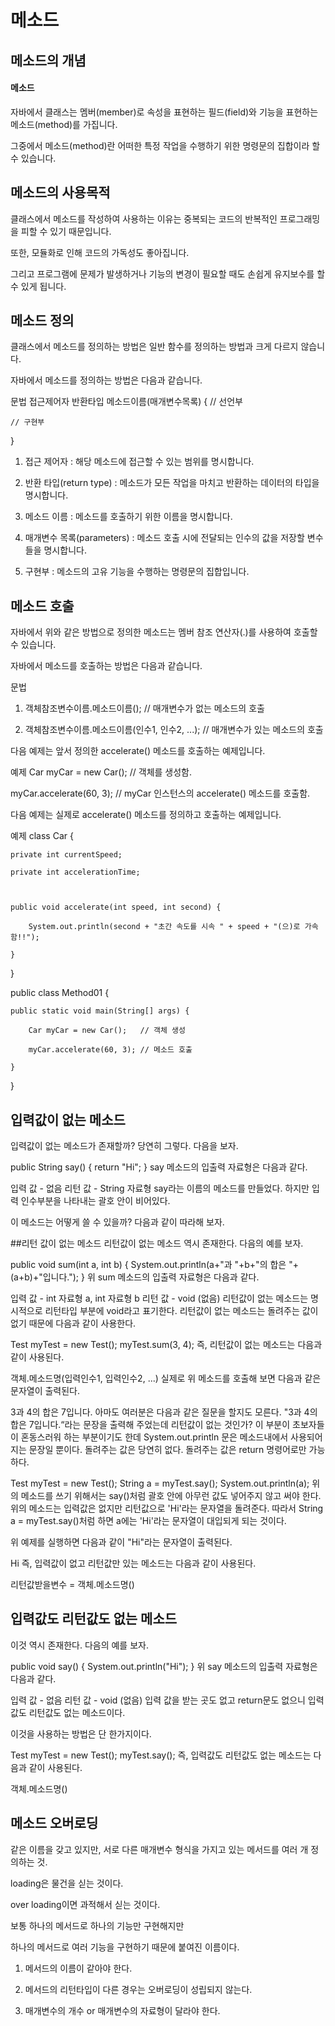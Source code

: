 메소드
======
## 메소드의 개념
#### 메소드
자바에서 클래스는 멤버(member)로 속성을 표현하는 필드(field)와 기능을 표현하는 메소드(method)를 가집니다.

그중에서 메소드(method)란 어떠한 특정 작업을 수행하기 위한 명령문의 집합이라 할 수 있습니다.
## 메소드의 사용목적
클래스에서 메소드를 작성하여 사용하는 이유는 중복되는 코드의 반복적인 프로그래밍을 피할 수 있기 때문입니다.

또한, 모듈화로 인해 코드의 가독성도 좋아집니다.

그리고 프로그램에 문제가 발생하거나 기능의 변경이 필요할 때도 손쉽게 유지보수를 할 수 있게 됩니다.
## 메소드 정의
클래스에서 메소드를 정의하는 방법은 일반 함수를 정의하는 방법과 크게 다르지 않습니다.

자바에서 메소드를 정의하는 방법은 다음과 같습니다.

문법
접근제어자 반환타입 메소드이름(매개변수목록) { // 선언부

    // 구현부

}

1. 접근 제어자 : 해당 메소드에 접근할 수 있는 범위를 명시합니다.

2. 반환 타입(return type) : 메소드가 모든 작업을 마치고 반환하는 데이터의 타입을 명시합니다.

3. 메소드 이름 : 메소드를 호출하기 위한 이름을 명시합니다.

4. 매개변수 목록(parameters) : 메소드 호출 시에 전달되는 인수의 값을 저장할 변수들을 명시합니다.

5. 구현부 : 메소드의 고유 기능을 수행하는 명령문의 집합입니다.

## 메소드 호출

자바에서 위와 같은 방법으로 정의한 메소드는 멤버 참조 연산자(.)를 사용하여 호출할 수 있습니다.

 

자바에서 메소드를 호출하는 방법은 다음과 같습니다.

문법
1. 객체참조변수이름.메소드이름();                  // 매개변수가 없는 메소드의 호출

2. 객체참조변수이름.메소드이름(인수1, 인수2, ...); // 매개변수가 있는 메소드의 호출

 

다음 예제는 앞서 정의한 accelerate() 메소드를 호출하는 예제입니다.

예제
Car myCar = new Car();   // 객체를 생성함.

myCar.accelerate(60, 3); // myCar 인스턴스의 accelerate() 메소드를 호출함.

 

다음 예제는 실제로 accelerate() 메소드를 정의하고 호출하는 예제입니다.

예제
class Car {

    private int currentSpeed;

    private int accelerationTime;

 

    public void accelerate(int speed, int second) {

        System.out.println(second + "초간 속도를 시속 " + speed + "(으)로 가속함!!");

    }

}

public class Method01 {

    public static void main(String[] args) {

        Car myCar = new Car();   // 객체 생성

        myCar.accelerate(60, 3); // 메소드 호출

    }

}

## 입력값이 없는 메소드
입력값이 없는 메소드가 존재할까? 당연히 그렇다. 다음을 보자.

public String say() {
    return "Hi";
}
say 메소드의 입출력 자료형은 다음과 같다.

입력 값 - 없음
리턴 값 - String 자료형
say라는 이름의 메소드를 만들었다. 하지만 입력 인수부분을 나타내는 괄호 안이 비어있다.

이 메소드는 어떻게 쓸 수 있을까? 다음과 같이 따라해 보자.

##리턴 값이 없는 메소드
리턴값이 없는 메소드 역시 존재한다. 다음의 예를 보자.

public void sum(int a, int b) {
    System.out.println(a+"과 "+b+"의 합은 "+(a+b)+"입니다.");
}
위 sum 메소드의 입출력 자료형은 다음과 같다.

입력 값 - int 자료형 a, int 자료형 b
리턴 값 - void (없음)
리턴값이 없는 메소드는 명시적으로 리턴타입 부분에 void라고 표기한다. 리턴값이 없는 메소드는 돌려주는 값이 없기 때문에 다음과 같이 사용한다.

Test myTest = new Test();
myTest.sum(3, 4);
즉, 리턴값이 없는 메소드는 다음과 같이 사용된다.

객체.메소드명(입력인수1, 입력인수2, ...)
실제로 위 메소드를 호출해 보면 다음과 같은 문자열이 출력된다.

3과 4의 합은 7입니다.
아마도 여러분은 다음과 같은 질문을 할지도 모른다. "3과 4의 합은 7입니다.“라는 문장을 출력해 주었는데 리턴값이 없는 것인가? 이 부분이 초보자들이 혼동스러워 하는 부분이기도 한데 System.out.println 문은 메소드내에서 사용되어지는 문장일 뿐이다. 돌려주는 값은 당연히 없다. 돌려주는 값은 return 명령어로만 가능하다.

Test myTest = new Test();
String a = myTest.say();
System.out.println(a);
위의 메소드를 쓰기 위해서는 say()처럼 괄호 안에 아무런 값도 넣어주지 않고 써야 한다. 위의 메소드는 입력값은 없지만 리턴값으로 'Hi'라는 문자열을 돌려준다. 따라서 String a = myTest.say()처럼 하면 a에는 'Hi'라는 문자열이 대입되게 되는 것이다.

위 예제를 실행하면 다음과 같이 "Hi"라는 문자열이 출력된다.

Hi
즉, 입력값이 없고 리턴값만 있는 메소드는 다음과 같이 사용된다.

리턴값받을변수 = 객체.메소드명()

## 입력값도 리턴값도 없는 메소드

이것 역시 존재한다. 다음의 예를 보자.

public void say() {
    System.out.println("Hi");
}
위 say 메소드의 입출력 자료형은 다음과 같다.

입력 값 - 없음
리턴 값 - void (없음)
입력 값을 받는 곳도 없고 return문도 없으니 입력값도 리턴값도 없는 메소드이다.

이것을 사용하는 방법은 단 한가지이다.

Test myTest = new Test();
myTest.say();
즉, 입력값도 리턴값도 없는 메소드는 다음과 같이 사용된다.

객체.메소드명()

## 메소드 오버로딩
같은 이름을 갖고 있지만, 서로 다른 매개변수 형식을 가지고 있는 메서드를 여러 개 정의하는 것.



loading은 물건을 싣는 것이다. 

over loading이면 과적해서 싣는 것이다.

보통 하나의 메서드로 하나의 기능만 구현해지만

하나의 메서드로 여러 기능을 구현하기 때문에 붙여진 이름이다.
1. 메서드의 이름이 같아야 한다. 

2. 메서드의 리턴타입이 다른 경우는 오버로딩이 성립되지 않는다. 

3. 매개변수의 개수 or 매개변수의 자료형이 달라야 한다.
